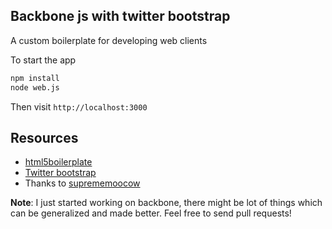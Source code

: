 ## Backbone js with twitter bootstrap

A custom boilerplate for developing web clients

To start the app

```sh
npm install
node web.js
```
Then visit `http://localhost:3000`

## Resources
* [html5boilerplate](http://html5boilerplate.com/)
* [Twitter bootstrap](http://twitter.github.com/bootstrap)
* Thanks to [suprememoocow](http://github.com/suprememoocow/modular-backbone-bootstrap)

**Note**: I just started working on backbone, there might be lot of things which can be generalized and made better. Feel free to send pull requests!
